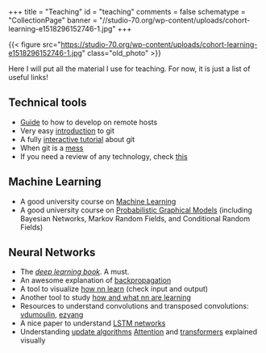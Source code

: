 +++
title = "Teaching"
id = "teaching"
comments = false
schematype = "CollectionPage"
banner = "//studio-70.org/wp-content/uploads/cohort-learning-e1518296152746-1.jpg"
+++

{{< figure src="https://studio-70.org/wp-content/uploads/cohort-learning-e1518296152746-1.jpg"
class="old_photo" >}}

Here I will put all the material I use for teaching.
For now, it is just a list of useful links!

## Technical tools

- [Guide](/post/remote_editing) to how to develop on remote hosts
- Very easy [introduction](/post/git_intro) to git
- A fully [interactive tutorial](https://learngitbranching.js.org/?locale=it_IT) about git
- When git is a [mess](http://justinhileman.info/article/git-pretty/)
- If you need a review of any technology, check [this](https://learnxinyminutes.com)

## Machine Learning

- A good university course on [Machine Learning](https://www.youtube.com/playlist?list=PLUenpfvlyoa0rMoE5nXA8kdctBKE9eSob)
- A good university course on [Probabilistic Graphical Models](https://ermongroup.github.io/cs228-notes/) (including Bayesian Networks, Markov Random Fields, and Conditional Random Fields)

## Neural Networks

- The [_deep learning book_](https://www.deeplearningbook.org/). A must.
- An awesome explanation of [backpropagation](https://medium.com/@14prakash/back-propagation-is-very-simple-who-made-it-complicated-97b794c97e5c)
- A tool to visualize [how nn learn](http://www.emergentmind.com/neural-network) (check input and output)
- Another tool to study [how and what nn are learning](https://playground.tensorflow.org)
- Resources to understand convolutions and transposed convolutions: [vdumoulin](https://github.com/vdumoulin/conv_arithmetic), [ezyang](https://ezyang.github.io/convolution-visualizer/index.html)
- A nice paper to understand [LSTM networks](https://colah.github.io/posts/2015-08-Understanding-LSTMs/)
- Understanding [update algorithms](https://ruder.io/optimizing-gradient-descent/index.html)
  [Attention](https://jalammar.github.io/visualizing-neural-machine-translation-mechanics-of-seq2seq-models-with-attention/) and [transformers](https://jalammar.github.io/illustrated-transformer/) explained visually
